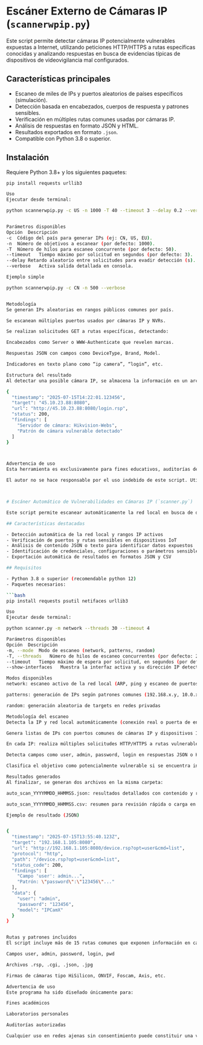 # Escáner Externo de Cámaras IP (`scannerwpip.py`)

Este script permite detectar cámaras IP potencialmente vulnerables expuestas a Internet, utilizando peticiones HTTP/HTTPS a rutas específicas conocidas y analizando respuestas en busca de evidencias típicas de dispositivos de videovigilancia mal configurados.

## Características principales

- Escaneo de miles de IPs y puertos aleatorios de países específicos (simulación).
- Detección basada en encabezados, cuerpos de respuesta y patrones sensibles.
- Verificación en múltiples rutas comunes usadas por cámaras IP.
- Análisis de respuestas en formato JSON y HTML.
- Resultados exportados en formato `.json`.
- Compatible con Python 3.8 o superior.

## Instalación

Requiere Python 3.8+ y los siguientes paquetes:

```bash
pip install requests urllib3

Uso
Ejecutar desde terminal:

python scannerwpip.py -c US -n 1000 -T 40 --timeout 3 --delay 0.2 --verbose


Parámetros disponibles
Opción	Descripción
-c	Código del país para generar IPs (ej: CN, US, EU).
-n	Número de objetivos a escanear (por defecto: 1000).
-T	Número de hilos para escaneo concurrente (por defecto: 50).
--timeout	Tiempo máximo por solicitud en segundos (por defecto: 3).
--delay	Retardo aleatorio entre solicitudes para evadir detección (s).
--verbose	Activa salida detallada en consola.

Ejemplo simple

python scannerwpip.py -c CN -n 500 --verbose


Metodología
Se generan IPs aleatorias en rangos públicos comunes por país.

Se escanean múltiples puertos usados por cámaras IP y NVRs.

Se realizan solicitudes GET a rutas específicas, detectando:

Encabezados como Server o WWW-Authenticate que revelen marcas.

Respuestas JSON con campos como DeviceType, Brand, Model.

Indicadores en texto plano como “ip camera”, “login”, etc.

Estructura del resultado
Al detectar una posible cámara IP, se almacena la información en un archivo .json con la siguiente estructura:

{
  "timestamp": "2025-07-15T14:22:01.123456",
  "target": "45.10.23.88:8080",
  "url": "http://45.10.23.88:8080/login.rsp",
  "status": 200,
  "findings": [
    "Servidor de cámara: Hikvision-Webs",
    "Patrón de cámara vulnerable detectado"
  ]
}



Advertencia de uso
Esta herramienta es exclusivamente para fines educativos, auditorías de seguridad con consentimiento o entornos de laboratorio. El uso no autorizado en redes ajenas podría considerarse ilegal.

El autor no se hace responsable por el uso indebido de este script. Utilícelo bajo su propia responsabilidad y siempre con autorización previa.



# Escáner Automático de Vulnerabilidades en Cámaras IP (`scanner.py`)

Este script permite escanear automáticamente la red local en busca de dispositivos IoT o cámaras IP mal configuradas, vulnerables o que expongan información sensible a través de rutas y servicios conocidos. Funciona sin intervención manual previa, adaptándose a la red activa detectada.

## Características destacadas

- Detección automática de la red local y rangos IP activos
- Verificación de puertos y rutas sensibles en dispositivos IoT
- Análisis de contenido JSON o texto para identificar datos expuestos
- Identificación de credenciales, configuraciones o parámetros sensibles
- Exportación automática de resultados en formatos JSON y CSV

## Requisitos

- Python 3.8 o superior (recomendable python 12)
- Paquetes necesarios:

```bash
pip install requests psutil netifaces urllib3

Uso
Ejecutar desde terminal:

python scanner.py -m network --threads 30 --timeout 4

Parámetros disponibles
Opción	Descripción
-m, --mode	Modo de escaneo (network, patterns, random)
-T, --threads	Número de hilos de escaneo concurrentes (por defecto: 20)
--timeout	Tiempo máximo de espera por solicitud, en segundos (por defecto: 3)
--show-interfaces	Muestra la interfaz activa y su dirección IP detectada

Modos disponibles
network: escaneo activo de la red local (ARP, ping y escaneo de puertos)

patterns: generación de IPs según patrones comunes (192.168.x.y, 10.0.x.y)

random: generación aleatoria de targets en redes privadas

Metodología del escaneo
Detecta la IP y red local automáticamente (conexión real o puerta de enlace).

Genera listas de IPs con puertos comunes de cámaras IP y dispositivos IoT.

En cada IP: realiza múltiples solicitudes HTTP/HTTPS a rutas vulnerables conocidas.

Detecta campos como user, admin, password, login en respuestas JSON o HTML.

Clasifica el objetivo como potencialmente vulnerable si se encuentra información sensible.

Resultados generados
Al finalizar, se generan dos archivos en la misma carpeta:

auto_scan_YYYYMMDD_HHMMSS.json: resultados detallados con contenido y rutas específicas

auto_scan_YYYYMMDD_HHMMSS.csv: resumen para revisión rápida o carga en hojas de cálculo

Ejemplo de resultado (JSON)


{
  "timestamp": "2025-07-15T13:55:40.123Z",
  "target": "192.168.1.105:8080",
  "url": "http://192.168.1.105:8080/device.rsp?opt=user&cmd=list",
  "protocol": "http",
  "path": "/device.rsp?opt=user&cmd=list",
  "status_code": 200,
  "findings": [
    "Campo 'user': admin...",
    "Patrón: \"password\":\"123456\"..."
  ],
  "data": {
    "user": "admin",
    "password": "123456",
    "model": "IPCamX"
  }
}


Rutas y patrones incluidos
El script incluye más de 15 rutas comunes que exponen información en cámaras y DVRs, y patrones como:

Campos user, admin, password, login, pwd

Archivos .rsp, .cgi, .json, .jpg

Firmas de cámaras tipo HiSilicon, ONVIF, Foscam, Axis, etc.

Advertencia de uso
Este programa ha sido diseñado únicamente para:

Fines académicos

Laboratorios personales

Auditorías autorizadas

Cualquier uso en redes ajenas sin consentimiento puede constituir una violación legal. El autor no se responsabiliza por usos no autorizados. Úsese siempre de forma ética y legal.
